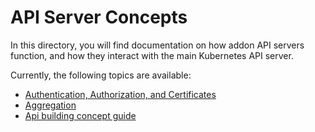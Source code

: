 API Server Concepts
===================

In this directory, you will find documentation on how addon API servers
function, and how they interact with the main Kubernetes API server.

Currently, the following topics are available:

- [Authentication, Authorization, and Certificates](./auth.md)
- [Aggregation](./aggregation.md)
- [Api building concept guide](./api_building_overview.md)
